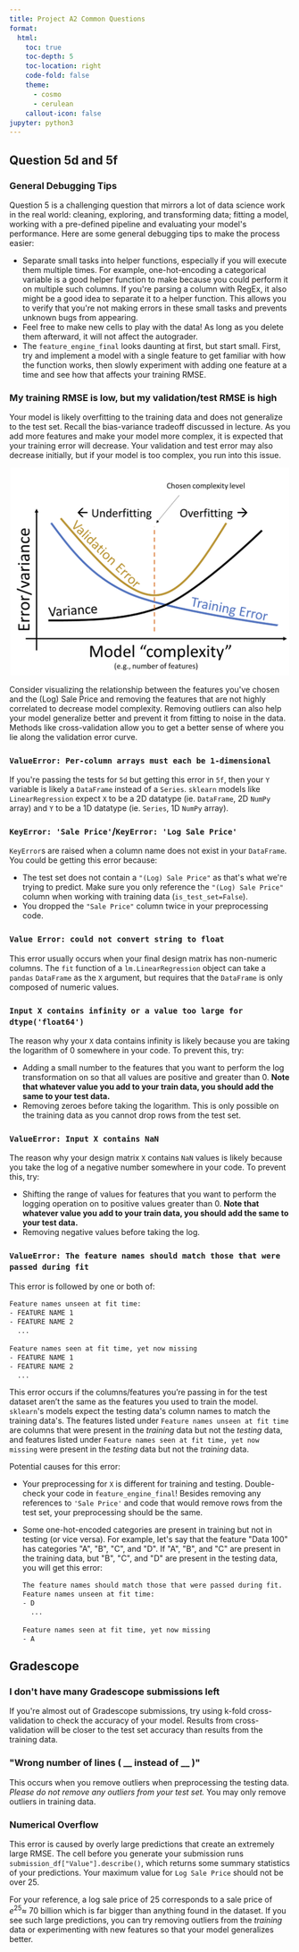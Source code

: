 ```yaml
---
title: Project A2 Common Questions
format:
  html:
    toc: true
    toc-depth: 5
    toc-location: right
    code-fold: false
    theme:
      - cosmo
      - cerulean
    callout-icon: false
jupyter: python3
---
```


## Question 5d and 5f

### General Debugging Tips
Question 5 is a challenging question that mirrors a lot of data science work in the real world: cleaning, exploring, and transforming data; fitting a model, working with a pre-defined pipeline and evaluating your model's performance. Here are some general debugging tips to make the process easier: 

* Separate small tasks into helper functions, especially if you will execute them multiple times. For example, one-hot-encoding a categorical variable is a good helper function to make because you could perform it on multiple such columns. If you're parsing a column with RegEx, it also might be a good idea to separate it to a helper function. This allows you to verify that you're not making errors in these small tasks and prevents unknown bugs from appearing. 
* Feel free to make new cells to play with the data! As long as you delete them afterward, it will not affect the autograder. 
* The `feature_engine_final` looks daunting at first, but start small. First, try and implement a model with a single feature to get familiar with how the function works, then slowly experiment with adding one feature at a time and see how that affects your training RMSE. 

### My training RMSE is low, but my validation/test RMSE is high
Your model is likely overfitting to the training data and does not generalize to the test set. Recall the bias-variance tradeoff discussed in lecture. As you add more features and make your model more complex, it is expected that your training error will decrease. Your validation and test error may also decrease initially, but if your model is too complex, you run into this issue.

<center><img src = "under_overfit.png" width = "500"></img></a></center>

Consider visualizing the relationship between the features you've chosen and the (Log) Sale Price and removing the features that are not highly correlated to decrease model complexity. Removing outliers can also help your model generalize better and prevent it from fitting to noise in the data. Methods like cross-validation allow you to get a better sense of where you lie along the validation error curve.


### `ValueError: Per-column arrays must each be 1-dimensional`
If you're passing the tests for `5d` but getting this error in `5f`, then your `Y` variable is likely a `DataFrame` instead of a `Series`. `sklearn` models like `LinearRegression` expect `X` to be a 2D datatype (ie. `DataFrame`, 2D `NumPy` array) and `Y` to be a 1D datatype (ie. `Series`, 1D `NumPy` array). 

### `KeyError: 'Sale Price'`/`KeyError: 'Log Sale Price'`
`KeyError`s are raised when a column name does not exist in your `DataFrame`. You could be getting this error because:

* The test set does not contain a `"(Log) Sale Price"` as that's what we're trying to predict. Make sure you only reference the `"(Log) Sale Price"` column when working with training data (`is_test_set=False`).
* You dropped the `"Sale Price"` column twice in your preprocessing code.

### `Value Error: could not convert string to float`

This error usually occurs when your final design matrix has non-numeric columns. The `fit` function of a `lm.LinearRegression` object can take a `pandas` `DataFrame` as the `X` argument, but requires that the `DataFrame` is only composed of numeric values.

### `Input X contains infinity or a value too large for dtype('float64')` 
The reason why your `X` data contains infinity is likely because you are taking the logarithm of 0 somewhere in your code. To prevent this, try: 

* Adding a small number to the features that you want to perform the log transformation on so that all values are positive and greater than 0. **Note that whatever value you add to your train data, you should add the same to your test data.**
* Removing zeroes before taking the logarithm. This is only possible on the training data as you cannot drop rows from the test set.


### `ValueError: Input X contains NaN`
The reason why your design matrix `X` contains `NaN` values is likely because you take the log of a negative number somewhere in your code. To prevent this, try:

* Shifting the range of values for features that you want to perform the logging operation on to positive values greater than 0. **Note that whatever value you add to your train data, you should add the same to your test data.**
* Removing negative values before taking the log.


### `ValueError: The feature names should match those that were passed during fit`
This error is followed by one or both of: 


```
Feature names unseen at fit time: 
- FEATURE NAME 1
- FEATURE NAME 2
  ...

Feature names seen at fit time, yet now missing
- FEATURE NAME 1
- FEATURE NAME 2
  ...
```

This error occurs if the columns/features you’re passing in for the test dataset aren’t the same as the features you used to train the model. `sklearn`'s models expect the testing data's column names to match the training data's. The features listed under `Feature names unseen at fit time` are columns that were present in the *training* data but not the *testing* data, and features listed under `Feature names seen at fit time, yet now missing` were present in the *testing* data but not the *training* data. 

Potential causes for this error: 

* Your preprocessing for `X` is different for training and testing. Double-check your code in `feature_engine_final`! Besides removing any references to `'Sale Price'` and code that would remove rows from the test set, your preprocessing should be the same.
* Some one-hot-encoded categories are present in training but not in testing (or vice versa). For example, let's say that the feature "Data 100" has categories "A", "B", "C", and "D". If "A", "B", and "C" are present in the training data, but "B", "C", and "D" are present in the testing data, you will get this error: 

    ```
    The feature names should match those that were passed during fit. Feature names unseen at fit time: 
    - D
      ...

    Feature names seen at fit time, yet now missing
    - A
    ```

## Gradescope 

### I don't have many Gradescope submissions left
If you're almost out of Gradescope submissions, try using k-fold cross-validation to check the accuracy of your model. Results from cross-validation will be closer to the test set accuracy than results from the training data. 

### "Wrong number of lines ( __ instead of __ )"
This occurs when you remove outliers when preprocessing the testing data. *Please do not remove any outliers from your test set.* You may only remove outliers in training data.

### Numerical Overflow 

This error is caused by overly large predictions that create an extremely large RMSE. The cell before you generate your submission runs `submission_df["Value"].describe()`, which returns some summary statistics of your predictions. Your maximum value for `Log Sale Price` should not be over 25.

For your reference, a log sale price of 25 corresponds to a sale price of $e^{25} \approx$ 70 billion which is far bigger than anything found in the dataset. If you see such large predictions, you can try removing outliers from the *training* data or experimenting with new features so that your model generalizes better. 